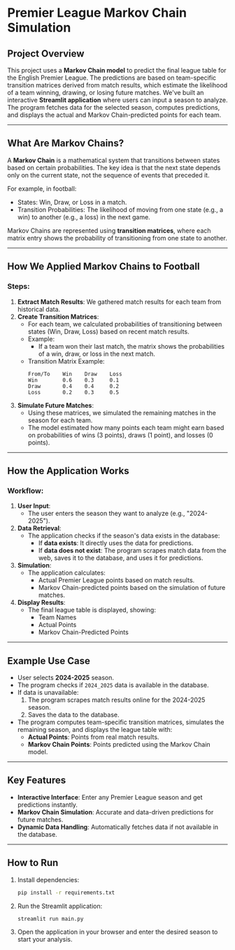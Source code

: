 # Premier League Markov Chain Simulation

## Project Overview

This project uses a **Markov Chain model** to predict the final league table for the English Premier League. The predictions are based on team-specific transition matrices derived from match results, which estimate the likelihood of a team winning, drawing, or losing future matches. We've built an interactive **Streamlit application** where users can input a season to analyze. The program fetches data for the selected season, computes predictions, and displays the actual and Markov Chain-predicted points for each team.

---

## What Are Markov Chains?

A **Markov Chain** is a mathematical system that transitions between states based on certain probabilities. The key idea is that the next state depends only on the current state, not the sequence of events that preceded it. 

For example, in football:
- States: Win, Draw, or Loss in a match.
- Transition Probabilities: The likelihood of moving from one state (e.g., a win) to another (e.g., a loss) in the next game.

Markov Chains are represented using **transition matrices**, where each matrix entry shows the probability of transitioning from one state to another.

---

## How We Applied Markov Chains to Football

### Steps:
1. **Extract Match Results**: We gathered match results for each team from historical data.
2. **Create Transition Matrices**:
   - For each team, we calculated probabilities of transitioning between states (Win, Draw, Loss) based on recent match results.
   - Example:
     - If a team won their last match, the matrix shows the probabilities of a win, draw, or loss in the next match.
   - Transition Matrix Example:
     ```
     From/To    Win    Draw    Loss
     Win        0.6    0.3     0.1
     Draw       0.4    0.4     0.2
     Loss       0.2    0.3     0.5
     ```
3. **Simulate Future Matches**:
   - Using these matrices, we simulated the remaining matches in the season for each team.
   - The model estimated how many points each team might earn based on probabilities of wins (3 points), draws (1 point), and losses (0 points).

---

## How the Application Works

### Workflow:
1. **User Input**: 
   - The user enters the season they want to analyze (e.g., "2024-2025").
2. **Data Retrieval**:
   - The application checks if the season's data exists in the database:
     - If **data exists**: It directly uses the data for predictions.
     - If **data does not exist**: The program scrapes match data from the web, saves it to the database, and uses it for predictions.
3. **Simulation**:
   - The application calculates:
     - Actual Premier League points based on match results.
     - Markov Chain-predicted points based on the simulation of future matches.
4. **Display Results**:
   - The final league table is displayed, showing:
     - Team Names
     - Actual Points
     - Markov Chain-Predicted Points

---

## Example Use Case

- User selects **2024-2025** season.
- The program checks if `2024_2025` data is available in the database.
- If data is unavailable:
  1. The program scrapes match results online for the 2024-2025 season.
  2. Saves the data to the database.
- The program computes team-specific transition matrices, simulates the remaining season, and displays the league table with:
  - **Actual Points**: Points from real match results.
  - **Markov Chain Points**: Points predicted using the Markov Chain model.

---

## Key Features

- **Interactive Interface**: Enter any Premier League season and get predictions instantly.
- **Markov Chain Simulation**: Accurate and data-driven predictions for future matches.
- **Dynamic Data Handling**: Automatically fetches data if not available in the database.

---

## How to Run

1. Install dependencies:
   ```bash
   pip install -r requirements.txt
   ```
2. Run the Streamlit application:
   ```bash
   streamlit run main.py
   ```
3. Open the application in your browser and enter the desired season to start your analysis.
